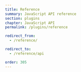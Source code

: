 ```yaml
---
title: Reference
summary: JavaScript API reference
section: plugins
chapter: JavaScript API
permalink: /plugins/reference

redirect_from:
  - /reference/

redirect_to:
  - /reference/api

order: 305
---
```

